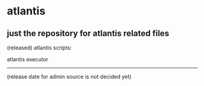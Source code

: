 # atlantis

just the repository for atlantis related files
--------------------------------------------------------------

(released) atlantis scripts:

atlantis executor

--------------------------------------------------------------
(release date for admin source is not decided yet)
